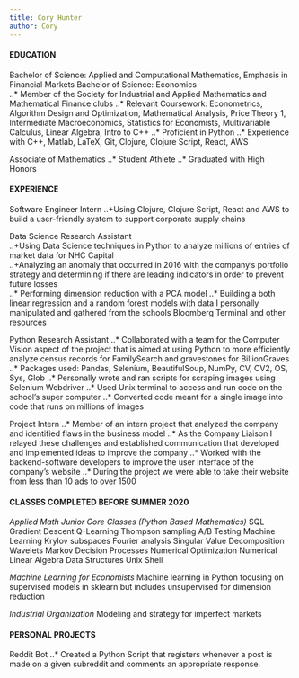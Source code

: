 ```yaml
---
title: Cory Hunter
author: Cory
---
```


#### EDUCATION

Bachelor of Science: Applied and Computational Mathematics, Emphasis in Financial Markets
Bachelor of Science: Economics          
..* Member of the Society for Industrial and Applied Mathematics and Mathematical Finance clubs
..* Relevant Coursework: Econometrics, Algorithm Design and Optimization, Mathematical Analysis, Price Theory 1, Intermediate Macroeconomics, Statistics for Economists, Multivariable Calculus, Linear Algebra, Intro to C++
..* Proficient in Python
..* Experience with C++, Matlab, LaTeX, Git, Clojure, Clojure Script, React, AWS

Associate of Mathematics
..* Student Athlete
..* Graduated with High Honors

#### EXPERIENCE
Software Engineer Intern
..+Using Clojure, Clojure Script, React and AWS to build a user-friendly system to support corporate supply chains

Data Science Research Assistant 	
..+Using Data Science techniques in Python to analyze millions of entries of market data for NHC Capital  
..+Analyzing an anomaly that occurred in 2016 with the company’s portfolio strategy and determining if there are leading indicators in order to prevent future losses  
..* Performing dimension reduction with a PCA model
..* Building a both linear regression and a random forest models with data I personally manipulated and gathered from the schools Bloomberg Terminal and other resources

Python Research Assistant
..* Collaborated with a team for the Computer Vision aspect of the project that is aimed at using Python to more efficiently analyze census records for FamilySearch and gravestones for BillionGraves
..* Packages used: Pandas, Selenium, BeautifulSoup, NumPy, CV, CV2, OS, Sys, Glob
..* Personally wrote and ran scripts for scraping images using Selenium Webdriver
..* Used Unix terminal to access and run code on the school’s super computer
..* Converted code meant for a single image into code that runs on millions of images

Project Intern
..* Member of an intern project that analyzed the company and identified flaws in the business model
..* As the Company Liaison I relayed these challenges and established communication that developed and implemented ideas to improve the company
..* Worked with the backend-software developers to improve the user interface of the company’s website
..* During the project we were able to take their website from less than 10 ads to over 1500

#### CLASSES COMPLETED BEFORE SUMMER 2020

*Applied Math Junior Core Classes (Python Based Mathematics)*
SQL
Gradient Descent
Q-Learning
Thompson sampling
A/B Testing	Machine Learning
Krylov subspaces
Fourier analysis
Singular Value Decomposition
Wavelets	Markov Decision Processes
Numerical Optimization
Numerical Linear Algebra
Data Structures
Unix Shell

*Machine Learning for Economists*
  Machine learning in Python focusing on supervised models in sklearn but includes unsupervised for dimension reduction

*Industrial Organization*
   Modeling and strategy for imperfect markets

#### PERSONAL PROJECTS

Reddit Bot
..* Created a Python Script that registers whenever a post is made on a given subreddit and comments an appropriate response.
